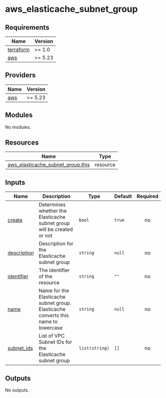 # aws_elasticache_subnet_group

<!-- BEGINNING OF PRE-COMMIT-TERRAFORM DOCS HOOK -->
## Requirements

| Name | Version |
|------|---------|
| <a name="requirement_terraform"></a> [terraform](#requirement\_terraform) | >= 1.0 |
| <a name="requirement_aws"></a> [aws](#requirement\_aws) | >= 5.23 |

## Providers

| Name | Version |
|------|---------|
| <a name="provider_aws"></a> [aws](#provider\_aws) | >= 5.23 |

## Modules

No modules.

## Resources

| Name | Type |
|------|------|
| [aws_elasticache_subnet_group.this](https://registry.terraform.io/providers/hashicorp/aws/latest/docs/resources/elasticache_subnet_group) | resource |

## Inputs

| Name | Description | Type | Default | Required |
|------|-------------|------|---------|:--------:|
| <a name="input_create"></a> [create](#input\_create) | Determines whether the Elasticache subnet group will be created or not | `bool` | `true` | no |
| <a name="input_description"></a> [description](#input\_description) | Description for the Elasticache subnet group | `string` | `null` | no |
| <a name="input_identifier"></a> [identifier](#input\_identifier) | The identifier of the resource | `string` | `""` | no |
| <a name="input_name"></a> [name](#input\_name) | Name for the Elasticache subnet group. Elasticache converts this name to lowercase | `string` | `null` | no |
| <a name="input_subnet_ids"></a> [subnet\_ids](#input\_subnet\_ids) | List of VPC Subnet IDs for the Elasticache subnet group | `list(string)` | `[]` | no |

## Outputs

No outputs.
<!-- END OF PRE-COMMIT-TERRAFORM DOCS HOOK -->
